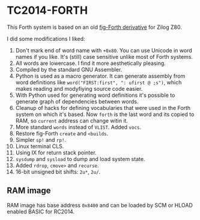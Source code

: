 # TC2014-FORTH

This Forth system is based on an old [fig-Forth derivative](https://github.com/rachel8973/RC2014-FORTH) for Zilog Z80.

I did some modifications I liked:
1. Don't mark end of word name with `+0x80`. You can use Unicode in word names if you like. It's (still) case sensitive unlike most of Forth systems.
2. All words are lowercase. I find it more aesthetically pleasing.
3. Compiled by the standard GNU Assembler.
4. Python is used as a macro generator. It can generate assembly from word definitions like `word("FIRST:first", ": ufirst @ ;s")`, which makes reading and modyfiying source code easier.
5. With Python used for generating word definitions it's possible to generate graph of dependencies between words.
6. Cleanup of hacks for defining vocabularies that were used in the Forth system on which it's based. Now `forth` is the last word and its copied to RAM, so `current` address can change witin it.
7. More standard `words` instead of `VLIST`. Added `vocs`.
8. Restore fig-Forth `create` and `<builds`.
9. Simpler `sp!` and `rp!`.
10. Linux terminal CLS.
11. Using IX for return stack pointer.
12. `sysdump` and `sysload` to dump and load system state.
13. Added `rdrop`, `cmove>` and `recurse`.
14. 16-bit unsigned bit shifts: `2u*`, `2u/`.

## RAM image

RAM image has base address `0x8400` and can be loaded by SCM or HLOAD enabled BASIC for RC2014.